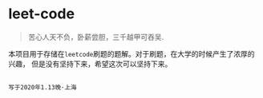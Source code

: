 # leet-code
> 苦心人天不负，卧薪尝胆，三千越甲可吞吴.

本项目用于存储在`leetcode`刷题的题解。对于刷题，在大学的时候产生了浓厚的兴趣，
但是没有坚持下来，希望这次可以坚持下来。
                
                
               
                                                                                           写于2020年1.13晚·上海
